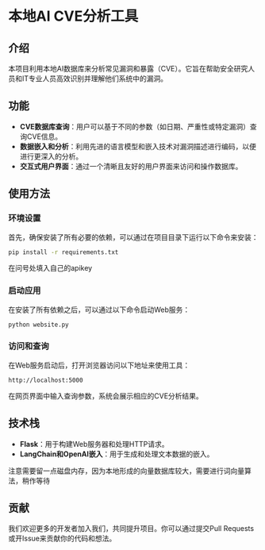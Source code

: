 
# 本地AI CVE分析工具

## 介绍
本项目利用本地AI数据库来分析常见漏洞和暴露（CVE）。它旨在帮助安全研究人员和IT专业人员高效识别并理解他们系统中的漏洞。

## 功能
- **CVE数据库查询**：用户可以基于不同的参数（如日期、严重性或特定漏洞）查询CVE信息。
- **数据嵌入和分析**：利用先进的语言模型和嵌入技术对漏洞描述进行编码，以便进行更深入的分析。
- **交互式用户界面**：通过一个清晰且友好的用户界面来访问和操作数据库。

## 使用方法

### 环境设置
首先，确保安装了所有必要的依赖，可以通过在项目目录下运行以下命令来安装：

```bash
pip install -r requirements.txt
```
在问号处填入自己的apikey
### 启动应用
在安装了所有依赖之后，可以通过以下命令启动Web服务：

```bash
python website.py
```

### 访问和查询
在Web服务启动后，打开浏览器访问以下地址来使用工具：

```
http://localhost:5000
```

在网页界面中输入查询参数，系统会展示相应的CVE分析结果。

## 技术栈
- **Flask**：用于构建Web服务器和处理HTTP请求。
- **LangChain和OpenAI嵌入**：用于生成和处理文本数据的嵌入。

注意需要留一点磁盘内存，因为本地形成的向量数据库较大，需要进行词向量算法，稍作等待
## 贡献
我们欢迎更多的开发者加入我们，共同提升项目。你可以通过提交Pull Requests或开Issue来贡献你的代码和想法。

